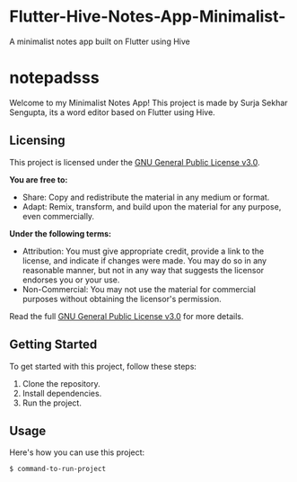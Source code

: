 # Flutter-Hive-Notes-App-Minimalist-
A minimalist notes app built on Flutter using Hive

# notepadsss

Welcome to my Minimalist Notes App! This project is made by Surja Sekhar Sengupta, its a word editor based on Flutter using Hive.

## Licensing

This project is licensed under the [GNU General Public License v3.0](LICENSE).

**You are free to:**

- Share: Copy and redistribute the material in any medium or format.
- Adapt: Remix, transform, and build upon the material for any purpose, even commercially.

**Under the following terms:**

- Attribution: You must give appropriate credit, provide a link to the license, and indicate if changes were made. You may do so in any reasonable manner, but not in any way that suggests the licensor endorses you or your use.
- Non-Commercial: You may not use the material for commercial purposes without obtaining the licensor's permission.

Read the full [GNU General Public License v3.0](LICENSE) for more details.

## Getting Started

To get started with this project, follow these steps:

1. Clone the repository.
2. Install dependencies.
3. Run the project.

## Usage

Here's how you can use this project:

```bash
$ command-to-run-project
